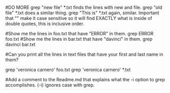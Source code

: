 #DO MORE
  grep "new file" *.txt
finds the lines with new and file.
  grep "old file" *.txt 
does a similar thing.
  grep "This is" *.txt
again, similar. Important that "" make it case sensitive so it will find EXACTLY what is inside of double quotes, this is inclusive order.

#Show me the lines in foo.txt that have "ERROR" in them.
  grep ERROR foo.txt
#Show me the lines in bar.txt that have "davinci" in them.
  grep davinci bar.txt

#Can you print all the lines in text files that have your first and last name in them?

  grep 'veronica carnero' foo.txt
  grep 'veronica carnero' *.txt


#Add a comment to the Readme.md that explains what the -i option to grep accomplishes.
(-i) ignores case with grep.
